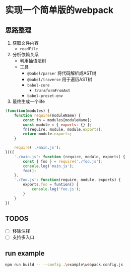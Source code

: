 # 实现一个简单版的webpack

## 思路整理
1. 获取文件内容
    - `readFile`
2. 分析依赖关系
    - 利用抽语法树
    - 工具
        - `@babel/parser` 将代码解析成AST树
        - `@babel/traverse` 用于遍历AST树
        - `babel-core`
            - `transformFromAst`
        - `babel-preset-env`
3. 最终生成一个iife
```js
(function(modules) {
    function require(moduleName) {
        const fn = modules[moduleName];
        const module = { exports: {} };
        fn(require, module, module.exports);
        return module.exports;
    }

    require('./main.js');
})({
    './main.js': function (require, module, exports) {
        const { foo } = require('./foo.js');
        console.log('main.js');
        foo();
    },
    './foo.js': function(require, module, exports) {
        exports.foo = funtion() {
            console.log('foo.js');
        }
    }
})
```

## TODOS
- [ ] 移除注释
- [ ] 支持多入口

## run example
```bash
npm run build -- --config .\example\webpack.config.js
```
